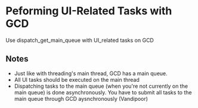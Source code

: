 # Peforming UI-Related Tasks with GCD

Use dispatch_get_main_queue with UI_related tasks on GCD

## Notes 

* Just like with threading's main thread, GCD has a main queue.
* All UI tasks should be executed on the main thread
* Dispatching tasks to the main queue (when you're not currently on the main queue) is done asynchronously. You have to submit all tasks to the main queue through GCD aysnchronously (Vandipoor)


